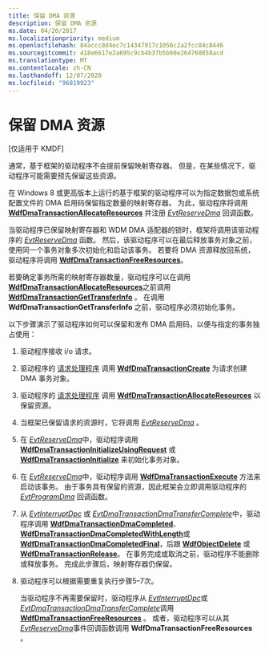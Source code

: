 ```yaml
---
title: 保留 DMA 资源
description: 保留 DMA 资源
ms.date: 04/20/2017
ms.localizationpriority: medium
ms.openlocfilehash: 84accc8d4ec7c14347917c1056c2a2fcc84c8446
ms.sourcegitcommit: 418e6617e2a695c9cb4b37b5b60e264760858acd
ms.translationtype: MT
ms.contentlocale: zh-CN
ms.lasthandoff: 12/07/2020
ms.locfileid: "96819923"
---
```

# <a name="reserving-dma-resources"></a>保留 DMA 资源


\[仅适用于 KMDF\]

通常，基于框架的驱动程序不会提前保留映射寄存器。 但是，在某些情况下，驱动程序可能需要预先保留这些资源。

在 Windows 8 或更高版本上运行的基于框架的驱动程序可以为指定数据包或系统配置文件的 DMA 启用码保留指定数量的映射寄存器。 为此，驱动程序将调用 [**WdfDmaTransactionAllocateResources**](/windows-hardware/drivers/ddi/wdfdmatransaction/nf-wdfdmatransaction-wdfdmatransactionallocateresources) 并注册 [*EvtReserveDma*](/windows-hardware/drivers/ddi/wdfdmatransaction/nc-wdfdmatransaction-evt_wdf_reserve_dma) 回调函数。

当驱动程序已保留映射寄存器和 WDM DMA 适配器的锁时，框架将调用该驱动程序的 [*EvtReserveDma*](/windows-hardware/drivers/ddi/wdfdmatransaction/nc-wdfdmatransaction-evt_wdf_reserve_dma) 函数。 然后，该驱动程序可以在最后释放事务对象之前，使用同一个事务对象多次初始化和启动该事务。 若要将 DMA 资源释放回系统，驱动程序将调用 [**WdfDmaTransactionFreeResources**](/windows-hardware/drivers/ddi/wdfdmatransaction/nf-wdfdmatransaction-wdfdmatransactionfreeresources)。

若要确定事务所需的映射寄存器数量，驱动程序可以在调用 [**WdfDmaTransactionAllocateResources**](/windows-hardware/drivers/ddi/wdfdmatransaction/nf-wdfdmatransaction-wdfdmatransactionallocateresources)之前调用 [**WdfDmaTransactionGetTransferInfo**](/windows-hardware/drivers/ddi/wdfdmatransaction/nf-wdfdmatransaction-wdfdmatransactiongettransferinfo) 。 在调用 **WdfDmaTransactionGetTransferInfo** 之前，驱动程序必须初始化事务。

以下步骤演示了驱动程序如何可以保留和发布 DMA 启用码，以便与指定的事务独占使用：

1.  驱动程序接收 i/o 请求。

2.  驱动程序的 [请求处理程序](request-handlers.md) 调用 [**WdfDmaTransactionCreate**](/windows-hardware/drivers/ddi/wdfdmatransaction/nf-wdfdmatransaction-wdfdmatransactioncreate) 为请求创建 DMA 事务对象。

3.  驱动程序的 [请求处理程序](request-handlers.md) 调用 [**WdfDmaTransactionAllocateResources**](/windows-hardware/drivers/ddi/wdfdmatransaction/nf-wdfdmatransaction-wdfdmatransactionallocateresources) 以保留资源。

4.  当框架已保留请求的资源时，它将调用 [*EvtReserveDma*](/windows-hardware/drivers/ddi/wdfdmatransaction/nc-wdfdmatransaction-evt_wdf_reserve_dma) 。

5.  在 [*EvtReserveDma*](/windows-hardware/drivers/ddi/wdfdmatransaction/nc-wdfdmatransaction-evt_wdf_reserve_dma)中，驱动程序调用 [**WdfDmaTransactionInitializeUsingRequest**](/windows-hardware/drivers/ddi/wdfdmatransaction/nf-wdfdmatransaction-wdfdmatransactioninitializeusingrequest) 或 [**WdfDmaTransactionInitialize**](/windows-hardware/drivers/ddi/wdfdmatransaction/nf-wdfdmatransaction-wdfdmatransactioninitialize) 来初始化事务对象。

6.  在 [*EvtReserveDma*](/windows-hardware/drivers/ddi/wdfdmatransaction/nc-wdfdmatransaction-evt_wdf_reserve_dma)中，驱动程序调用 [**WdfDmaTransactionExecute**](/windows-hardware/drivers/ddi/wdfdmatransaction/nf-wdfdmatransaction-wdfdmatransactionexecute) 方法来启动该事务。 由于事务具有保留的资源，因此框架会立即调用驱动程序的 [*EvtProgramDma*](/windows-hardware/drivers/ddi/wdfdmatransaction/nc-wdfdmatransaction-evt_wdf_program_dma) 回调函数。

7.  从 [*EvtInterruptDpc*](/windows-hardware/drivers/ddi/wdfinterrupt/nc-wdfinterrupt-evt_wdf_interrupt_dpc) 或 [*EvtDmaTransactionDmaTransferComplete*](/windows-hardware/drivers/ddi/wdfdmatransaction/nc-wdfdmatransaction-evt_wdf_dma_transaction_dma_transfer_complete)中，驱动程序调用 [**WdfDmaTransactionDmaCompleted**](/windows-hardware/drivers/ddi/wdfdmatransaction/nf-wdfdmatransaction-wdfdmatransactiondmacompleted)、 [**WdfDmaTransactionDmaCompletedWithLength**](/windows-hardware/drivers/ddi/wdfdmatransaction/nf-wdfdmatransaction-wdfdmatransactiondmacompletedwithlength)或 [**WdfDmaTransactionDmaCompletedFinal**](/windows-hardware/drivers/ddi/wdfdmatransaction/nf-wdfdmatransaction-wdfdmatransactiondmacompletedfinal)，后跟 [**WdfObjectDelete**](/windows-hardware/drivers/ddi/wdfobject/nf-wdfobject-wdfobjectdelete) 或 [**WdfDmaTransactionRelease**](/windows-hardware/drivers/ddi/wdfdmatransaction/nf-wdfdmatransaction-wdfdmatransactionrelease)。 在事务完成或取消之前，驱动程序不能删除或释放事务。 完成此步骤后，映射寄存器仍保留。

8.  驱动程序可以根据需要重复执行步骤5–7次。

    当驱动程序不再需要保留时，驱动程序从 [*EvtInterruptDpc*](/windows-hardware/drivers/ddi/wdfinterrupt/nc-wdfinterrupt-evt_wdf_interrupt_dpc)或 [*EvtDmaTransactionDmaTransferComplete*](/windows-hardware/drivers/ddi/wdfdmatransaction/nc-wdfdmatransaction-evt_wdf_dma_transaction_dma_transfer_complete)调用 [**WdfDmaTransactionFreeResources**](/windows-hardware/drivers/ddi/wdfdmatransaction/nf-wdfdmatransaction-wdfdmatransactionfreeresources) 。 或者，驱动程序可以从其 [*EvtReserveDma*](/windows-hardware/drivers/ddi/wdfdmatransaction/nc-wdfdmatransaction-evt_wdf_reserve_dma)事件回调函数调用 **WdfDmaTransactionFreeResources** 。

 

